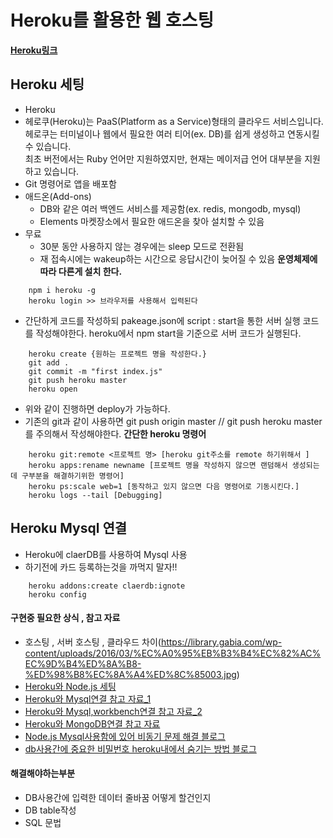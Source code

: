 # Heroku를 활용한 웹 호스팅
**[Heroku링크](https://heroku.com)**
## Heroku 세팅
* Heroku
*  헤로쿠(Heroku)는 PaaS(Platform as a Service)형태의 클라우드 서비스입니다.    
헤로쿠는 터미널이나 웹에서 필요한 여러 티어(ex. DB)를 쉽게 생성하고 연동시킬 수 있습니다.     
최초 버전에서는 Ruby 언어만 지원하였지만, 현재는 메이저급 언어 대부분을 지원하고 있습니다.
* Git 명령어로 앱을 배포함
* 애드온(Add-ons)
    * DB와 같은 여러 백엔드 서비스를 제공함(ex. redis, mongodb, mysql)
    * Elements 마켓장소에서 필요한 애드온을 찾아 설치할 수 있음
* 무료
    * 30분 동안 사용하지 않는 경우에는 sleep 모드로 전환됨
    * 재 접속시에는 wakeup하는 시간으로 응답시간이 늦어질 수 있음
**운영체제에따라 다른게 설치 한다.**
```
    npm i heroku -g
    heroku login >> 브라우저를 사용해서 입력된다
```
* 간단하게 코드를 작성하되 pakeage.json에 script : start을 통한 서버 실행 코드를 작성해야한다. heroku에서 npm start을 기준으로 서버 코드가 실행된다.
```
    heroku create {원하는 프로젝트 명을 작성한다.}
    git add . 
    git commit -m "first index.js"
    git push heroku master
    heroku open
```
* 위와 같이 진행하면 deploy가 가능하다.
* 기존의 git과 같이 사용하면 git push origin master // git push heroku master를 주의해서 작성해야한다. 
**간단한 heroku 명령어**
```
    heroku git:remote <프로젝트 명> [heroku git주소를 remote 하기위해서 ]
    heroku apps:rename newname [프로젝트 명을 작성하지 않으면 랜덤해서 생성되는데 구부분을 해결하기위한 명령어]
    heroku ps:scale web=1 [동작하고 있지 않으면 다음 명령어로 기동시킨다.]
    heroku logs --tail [Debugging]
```
## Heroku Mysql 연결
* Heroku에 claerDB를 사용하여 Mysql 사용
* 하기전에 카드 등록하는것을 까먹지 말자!!
```
    heroku addons:create claerdb:ignote 
    heroku config 
```
#### 구현중 필요한 상식 , 참고 자료
* 호스팅 , 서버 호스팅 , 클라우드 차이(https://library.gabia.com/wp-content/uploads/2016/03/%EC%A0%95%EB%B3%B4%EC%82%AC%EC%9D%B4%ED%8A%B8-%ED%98%B8%EC%8A%A4%ED%8C%85003.jpg)
* [Heroku와 Node.js 세팅](https://advenoh.tistory.com/6)
* [Heroku와 Mysql연결 참고 자료_1](https://donologue.tistory.com/371)
* [Heroku와 Mysql,workbench연결 참고 자료_2](https://m.blog.naver.com/gofkdvjvl/222041889095)
* [Heroku와 MongoDB연결 참고 자료](https://poiemaweb.com/nodejs-heroku)
* [Node.js Mysql사용함에 있어 비동기 문제 해결 블로그](https://holywater-jeong.github.io/2018/06/08/node-mysql-async-await)
* [db사용간에 중요한 비밀번호 heroku내에서 숨기는 방법 블로그](https://gompro.postype.com/post/975726)
#### 해결해야하는부분
* DB사용간에 입력한 데이터 줄바꿈 어떻게 할건인지
* DB table작성
* SQL 문법